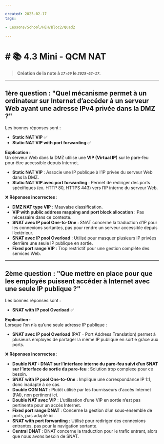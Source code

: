 ```yaml
---

created: 2025-02-17 
tags:

- Lessons/School/HEH/Bloc2/Quad2

---
```


# # 📚 4.3 Mini - QCM NAT

> **Création de la note à _`17:09`_ le _`2025-02-17`._**

---

## **1ère question : "Quel mécanisme permet à un ordinateur sur Internet d’accéder à un serveur Web ayant une adresse IPv4 privée dans la DMZ ?"**

Les bonnes réponses sont :

- **Static NAT VIP** ✅
- **Static NAT VIP with port forwarding** ✅

**Explication :**  
Un serveur Web dans la DMZ utilise une **VIP (Virtual IP)** sur le pare-feu pour être accessible depuis Internet.

- **Static NAT VIP** : Associe une IP publique à l’IP privée du serveur Web dans la DMZ.
- **Static NAT VIP avec port forwarding** : Permet de rediriger des ports spécifiques (ex. HTTP 80, HTTPS 443) vers l’IP interne du serveur Web.

❌ **Réponses incorrectes :**

- **DMZ NAT type VIP** : Mauvaise classification.
- **VIP with public address mapping and port block allocation** : Pas nécessaire dans ce contexte.
- **SNAT avec IP pool One-to-One** : SNAT concerne la traduction d’IP pour les connexions sortantes, pas pour rendre un serveur accessible depuis l’extérieur.
- **SNAT avec IP pool Overload** : Utilisé pour masquer plusieurs IP privées derrière une seule IP publique en sortie.
- **Fixed port range VIP** : Trop restrictif pour une gestion complète des services Web.

---

## **2ème question : "Que mettre en place pour que les employés puissent accéder à Internet avec une seule IP publique ?"**

Les bonnes réponses sont :

- **SNAT with IP pool Overload** ✅

**Explication :**  
Lorsque l’on n’a qu’une seule adresse IP publique :

- **SNAT avec IP pool Overload** (PAT - Port Address Translation) permet à plusieurs employés de partager la même IP publique en sortie grâce aux ports.

❌ **Réponses incorrectes :**

- **Double NAT : DNAT sur l’interface interne du pare-feu suivi d’un SNAT sur l’interface de sortie du pare-feu** : Solution trop complexe pour ce besoin.
- **SNAT with IP pool One-to-One** : Implique une correspondance IP 1:1, donc inadapté à ce cas.
- **Double CGN NAT** : Plutôt utilisé par les fournisseurs d'accès Internet (FAI), non pertinent ici.
- **Double NAT avec VIP** : L’utilisation d’une VIP en sortie n’est pas pertinente pour un accès Internet.
- **Fixed port range DNAT** : Concerne la gestion d’un sous-ensemble de ports, pas adapté ici.
- **SNAT with port forwarding** : Utilisé pour rediriger des connexions entrantes, pas pour la navigation sortante.
- **Central DNAT** : DNAT concerne la traduction pour le trafic entrant, alors que nous avons besoin de SNAT.